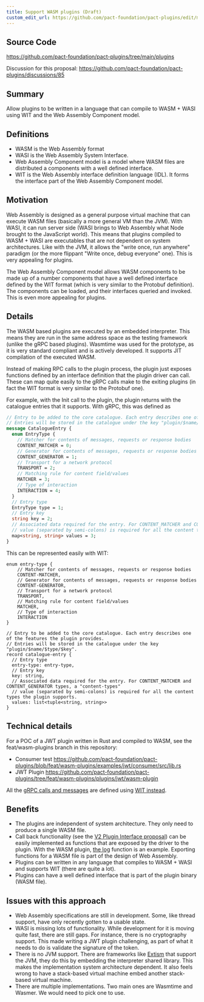 ```yaml
---
title: Support WASM plugins (Draft)
custom_edit_url: https://github.com/pact-foundation/pact-plugins/edit/main/docs/proposals/003_Support_WASM_plugins.md
---
```

<!-- This file has been synced from the pact-foundation/pact-plugins repository. Please do not edit it directly. The URL of the source file can be found in the custom_edit_url value above -->

## Source Code

https://github.com/pact-foundation/pact-plugins/tree/main/plugins


Discussion for this proposal: https://github.com/pact-foundation/pact-plugins/discussions/85

## Summary

Allow plugins to be written in a language that can compile to WASM + WASI using WIT and the Web Assembly Component model. 

## Definitions

* WASM is the Web Assembly format
* WASI is the Web Assembly System Interface. 
* Web Assembly Component model is a model where WASM files are distributed a components with a well defined interface.
* WIT is the Web Assembly interface definition language (IDL). It forms the interface part of the Web Assembly Component model. 

## Motivation

Web Assembly is designed as a general purpose virtual machine that can execute WASM files (basically a more general 
VM than the JVM). With WASI, it can run server side (WASI brings to Web Assembly what Node brought to the JavaScript world). 
This means that plugins compiled to WASM + WASI are executables that are not dependent on system architectures. Like 
with the JVM, it allows the "write once, run anywhere" paradigm (or the more flippant "Write once, debug everyone" one).
This is very appealing for plugins.

The Web Assembly Component model allows WASM components to be made up of a number components that have a well defined
interface defined by the WIT format (which is very similar to the Protobuf definition). The components can be loaded,
and their interfaces queried and invoked. This is even more appealing for plugins. 

## Details

The WASM based plugins are executed by an embedded interpreter. This means they are run in the same address space as the
testing framework (unlike the gRPC based plugins). Wasmtime was used for the prototype, as it is very standard compliant
and is actively developed. It supports JIT compilation of the executed WASM.

Instead of making RPC calls to the plugin process, the plugin just exposes functions defined by an interface definition 
that the plugin driver can call. These can map quite easily to the gRPC calls make to the exiting plugins (in fact the
WIT format is very similar to the Protobuf one).

For example, with the Init call to the plugin, the plugin returns with the catalogue entries that it supports. With gRPC,
this was defined as

```protobuf
// Entry to be added to the core catalogue. Each entry describes one of the features the plugin provides.
// Entries will be stored in the catalogue under the key "plugin/$name/$type/$key".
message CatalogueEntry {
  enum EntryType {
    // Matcher for contents of messages, requests or response bodies
    CONTENT_MATCHER = 0;
    // Generator for contents of messages, requests or response bodies
    CONTENT_GENERATOR = 1;
    // Transport for a network protocol
    TRANSPORT = 2;
    // Matching rule for content field/values
    MATCHER = 3;
    // Type of interaction
    INTERACTION = 4;
  }
  // Entry type
  EntryType type = 1;
  // Entry key
  string key = 2;
  // Associated data required for the entry. For CONTENT_MATCHER and CONTENT_GENERATOR types, a "content-types"
  // value (separated by semi-colons) is required for all the content types the plugin supports.
  map<string, string> values = 3;
}
```

This can be represented easily with WIT:
```wit
enum entry-type {
    // Matcher for contents of messages, requests or response bodies
    CONTENT-MATCHER,
    // Generator for contents of messages, requests or response bodies
    CONTENT-GENERATOR,
    // Transport for a network protocol
    TRANSPORT,
    // Matching rule for content field/values
    MATCHER,
    // Type of interaction
    INTERACTION
}

// Entry to be added to the core catalogue. Each entry describes one of the features the plugin provides.
// Entries will be stored in the catalogue under the key "plugin/$name/$type/$key".
record catalogue-entry {
  // Entry type
  entry-type: entry-type,
  // Entry key
  key: string,
  // Associated data required for the entry. For CONTENT_MATCHER and CONTENT_GENERATOR types, a "content-types"
  // value (separated by semi-colons) is required for all the content types the plugin supports.
  values: list<tuple<string, string>>
}
```

## Technical details

For a POC of a JWT plugin written in Rust and compiled to WASM, see the feat/wasm-plugins branch in this repository:
* Consumer test https://github.com/pact-foundation/pact-plugins/blob/feat/wasm-plugins/examples/jwt/consumer/src/lib.rs
* JWT Plugin https://github.com/pact-foundation/pact-plugins/tree/feat/wasm-plugins/plugins/jwt/wasm-plugin

All the [gRPC calls and messages](https://github.com/pact-foundation/pact-plugins/blob/feat/wasm-plugins/proto/plugin.proto)
are defined using [WIT instead](https://github.com/pact-foundation/pact-plugins/blob/feat/wasm-plugins/plugins/jwt/wasm-plugin/wit/plugin.wit).

## Benefits

* The plugins are independent of system architecture. They only need to produce a single WASM file.
* Call back functionality (see the [V2 Plugin Interface proposal](https://github.com/pact-foundation/pact-plugins/blob/main/docs/proposals/001_V2_Plugin_Interface.md#capability-for-plugins-to-use-the-functionality-from-the-calling-framework))
  can be easily implemented as functions that are exposed by the driver to the plugin. With the WASM plugin, [the log](https://github.com/pact-foundation/pact-plugins/blob/feat/wasm-plugins/plugins/jwt/wasm-plugin/wit/plugin.wit#L4)
  function is an example. Exporting functions for a WASM file is part of the design of Web Assembly.
* Plugins can be written in any language that compiles to WASM + WASI and supports WIT (there are quite a lot).
* Plugins can have a well defined interface that is part of the plugin binary (WASM file).

## Issues with this approach

* Web Assembly specifications are still in development. Some, like thread support, have only recently gotten to a usable state.
* WASI is missing lots of functionality. While development for it is moving quite fast, there are still gaps. For instance,
  there is no cryptography support. This made writing a JWT plugin challenging, as part of what it needs to do is validate the signature of the token.
* There is no JVM support. There are frameworks like [Extism](https://extism.org/) that support the JVM, they do this by embedding
  the interpreter shared library. This makes the implementation system architecture dependent. It also feels wrong to have
  a stack-based virtual machine embed another stack-based virtual machine.
* There are multiple implementations. Two main ones are Wasmtime and Wasmer. We would need to pick one to use.
